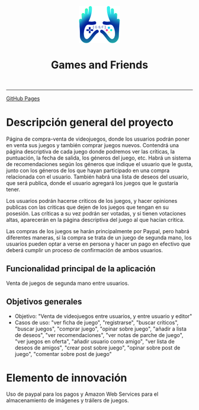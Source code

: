 <p align="center">
    <a href="http://gamesandfriends.herokuapp.com/index.php" target="_blank">
        <img src="guia/images/anexos/logo1.png" height="100px">
    </a>
    <h1 align="center">Games and Friends</h1>
    <br>
    <hr>
</p>

<a href="https://pemife.github.io/GamesAndFriends/">GitHub Pages</a>

# Descripción general del proyecto

Página de compra-venta de videojuegos, donde los usuarios podrán poner en venta sus juegos y también comprar juegos nuevos. Contendrá una página descriptiva de cada juego donde podremos ver las críticas, la puntuación, la fecha de salida, los géneros del juego, etc. Habrá un sistema de recomendaciones según los géneros que indique el usuario que le gusta, junto con los géneros de los que hayan participado en una compra relacionada con el usuario. También habrá una lista de deseos del usuario, que será publica, donde el usuario agregará los juegos que le gustaría tener.

Los usuarios podrán hacerse críticos de los juegos, y hacer opiniones publicas con las criticas que dejen de los juegos que tengan en su posesión. Las críticas a su vez podrán ser votadas, y si tienen votaciones altas, aparecerán en la página descriptiva del juego al que hacían critica.

Las compras de los juegos se harán principalmente por Paypal, pero habrá diferentes maneras, si la compra se trata de un juego de segunda mano, los usuarios pueden optar a verse en persona y hacer un pago en efectivo que deberá cumplir un proceso de confirmación de ambos usuarios.

## Funcionalidad principal de la aplicación

Venta de juegos de segunda mano entre usuarios.

## Objetivos generales

* Objetivo: "Venta de videojuegos entre usuarios, y entre usuario y editor"
* Casos de uso: "ver ficha de juego", "registrarse", "buscar críticos", "buscar juegos", "comprar juego", "opinar sobre juego", "añadir a lista de deseos", "ver recomendaciones", "ver notas de parche de juego", "ver juegos en oferta", "añadir usuario como amigo", "ver lista de deseos de amigos", "crear post sobre juego", "opinar sobre post de juego", "comentar sobre post de juego"

# Elemento de innovación

Uso de paypal para los pagos y Amazon Web Services para el almacenamiento de imágenes y tráilers de juegos.
